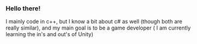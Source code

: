 ### Hello there! 
I mainly code in c++, but I know a bit about c# as well (though both are really similar),
and my main goal is to be a game developer ( I am currently learning the in's and out's of Unity)
